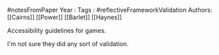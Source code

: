#notesFromPaper
Year   :
Tags   : #reflectiveFrameworkValidation
Authors: [[Cairns]] [[Power]] [[Barlet]] [[Haynes]]

Accessibility guidelines for games.

I'm not sure they did any sort of validation.
